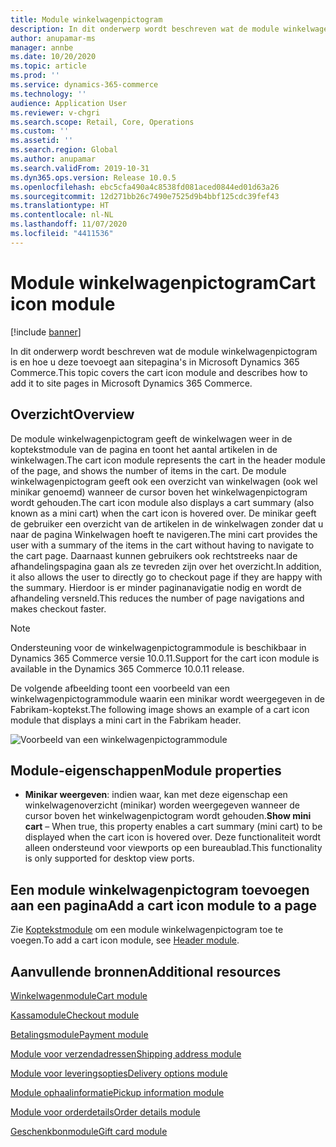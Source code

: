 ```yaml
---
title: Module winkelwagenpictogram
description: In dit onderwerp wordt beschreven wat de module winkelwagenpictogram is en hoe u deze toevoegt aan sitepagina's in Microsoft Dynamics 365 Commerce.
author: anupamar-ms
manager: annbe
ms.date: 10/20/2020
ms.topic: article
ms.prod: ''
ms.service: dynamics-365-commerce
ms.technology: ''
audience: Application User
ms.reviewer: v-chgri
ms.search.scope: Retail, Core, Operations
ms.custom: ''
ms.assetid: ''
ms.search.region: Global
ms.author: anupamar
ms.search.validFrom: 2019-10-31
ms.dyn365.ops.version: Release 10.0.5
ms.openlocfilehash: ebc5cfa490a4c8538fd081aced0844ed01d63a26
ms.sourcegitcommit: 12d271bb26c7490e7525d9b4bbf125cdc39fef43
ms.translationtype: HT
ms.contentlocale: nl-NL
ms.lasthandoff: 11/07/2020
ms.locfileid: "4411536"
---
```

# <a name="cart-icon-module"></a><span data-ttu-id="e63f6-103">Module winkelwagenpictogram</span><span class="sxs-lookup"><span data-stu-id="e63f6-103">Cart icon module</span></span>

[!include [banner](includes/banner.md)]

<span data-ttu-id="e63f6-104">In dit onderwerp wordt beschreven wat de module winkelwagenpictogram is en hoe u deze toevoegt aan sitepagina's in Microsoft Dynamics 365 Commerce.</span><span class="sxs-lookup"><span data-stu-id="e63f6-104">This topic covers the cart icon module and describes how to add it to site pages in Microsoft Dynamics 365 Commerce.</span></span>

## <a name="overview"></a><span data-ttu-id="e63f6-105">Overzicht</span><span class="sxs-lookup"><span data-stu-id="e63f6-105">Overview</span></span>

<span data-ttu-id="e63f6-106">De module winkelwagenpictogram geeft de winkelwagen weer in de koptekstmodule van de pagina en toont het aantal artikelen in de winkelwagen.</span><span class="sxs-lookup"><span data-stu-id="e63f6-106">The cart icon module represents the cart in the header module of the page, and shows the number of items in the cart.</span></span> <span data-ttu-id="e63f6-107">De module winkelwagenpictogram geeft ook een overzicht van winkelwagen (ook wel minikar genoemd) wanneer de cursor boven het winkelwagenpictogram wordt gehouden.</span><span class="sxs-lookup"><span data-stu-id="e63f6-107">The cart icon module also displays a cart summary (also known as a mini cart) when the cart icon is hovered over.</span></span> <span data-ttu-id="e63f6-108">De minikar geeft de gebruiker een overzicht van de artikelen in de winkelwagen zonder dat u naar de pagina Winkelwagen hoeft te navigeren.</span><span class="sxs-lookup"><span data-stu-id="e63f6-108">The mini cart provides the user with a summary of the items in the cart without having to navigate to the cart page.</span></span> <span data-ttu-id="e63f6-109">Daarnaast kunnen gebruikers ook rechtstreeks naar de afhandelingspagina gaan als ze tevreden zijn over het overzicht.</span><span class="sxs-lookup"><span data-stu-id="e63f6-109">In addition, it also allows the user to directly go to checkout page if they are happy with the summary.</span></span> <span data-ttu-id="e63f6-110">Hierdoor is er minder paginanavigatie nodig en wordt de afhandeling versneld.</span><span class="sxs-lookup"><span data-stu-id="e63f6-110">This reduces the number of page navigations and makes checkout faster.</span></span> 

> [!NOTE]
> <span data-ttu-id="e63f6-111">Ondersteuning voor de winkelwagenpictogrammodule is beschikbaar in Dynamics 365 Commerce versie 10.0.11.</span><span class="sxs-lookup"><span data-stu-id="e63f6-111">Support for the cart icon module is available in the Dynamics 365 Commerce 10.0.11 release.</span></span>

<span data-ttu-id="e63f6-112">De volgende afbeelding toont een voorbeeld van een winkelwagenpictogrammodule waarin een minikar wordt weergegeven in de Fabrikam-koptekst.</span><span class="sxs-lookup"><span data-stu-id="e63f6-112">The following image shows an example of a cart icon module that displays a mini cart in the Fabrikam header.</span></span>

![Voorbeeld van een winkelwagenpictogrammodule](./media/ecommerce-Minicart.PNG)

## <a name="module-properties"></a><span data-ttu-id="e63f6-114">Module-eigenschappen</span><span class="sxs-lookup"><span data-stu-id="e63f6-114">Module properties</span></span>

- <span data-ttu-id="e63f6-115">**Minikar weergeven**: indien waar, kan met deze eigenschap een winkelwagenoverzicht (minikar) worden weergegeven wanneer de cursor boven het winkelwagenpictogram wordt gehouden.</span><span class="sxs-lookup"><span data-stu-id="e63f6-115">**Show mini cart** – When true, this property enables a cart summary (mini cart) to be displayed when the cart icon is hovered over.</span></span> <span data-ttu-id="e63f6-116">Deze functionaliteit wordt alleen ondersteund voor viewports op een bureaublad.</span><span class="sxs-lookup"><span data-stu-id="e63f6-116">This functionality is only supported for desktop view ports.</span></span>

## <a name="add-a-cart-icon-module-to-a-page"></a><span data-ttu-id="e63f6-117">Een module winkelwagenpictogram toevoegen aan een pagina</span><span class="sxs-lookup"><span data-stu-id="e63f6-117">Add a cart icon module to a page</span></span>

<span data-ttu-id="e63f6-118">Zie [Koptekstmodule](author-header-module.md) om een module winkelwagenpictogram toe te voegen.</span><span class="sxs-lookup"><span data-stu-id="e63f6-118">To add a cart icon module, see [Header module](author-header-module.md).</span></span>

## <a name="additional-resources"></a><span data-ttu-id="e63f6-119">Aanvullende bronnen</span><span class="sxs-lookup"><span data-stu-id="e63f6-119">Additional resources</span></span>

[<span data-ttu-id="e63f6-120">Winkelwagenmodule</span><span class="sxs-lookup"><span data-stu-id="e63f6-120">Cart module</span></span>](add-cart-module.md)

[<span data-ttu-id="e63f6-121">Kassamodule</span><span class="sxs-lookup"><span data-stu-id="e63f6-121">Checkout module</span></span>](add-checkout-module.md)

[<span data-ttu-id="e63f6-122">Betalingsmodule</span><span class="sxs-lookup"><span data-stu-id="e63f6-122">Payment module</span></span>](payment-module.md)

[<span data-ttu-id="e63f6-123">Module voor verzendadressen</span><span class="sxs-lookup"><span data-stu-id="e63f6-123">Shipping address module</span></span>](ship-address-module.md)

[<span data-ttu-id="e63f6-124">Module voor leveringsopties</span><span class="sxs-lookup"><span data-stu-id="e63f6-124">Delivery options module</span></span>](delivery-options-module.md)

[<span data-ttu-id="e63f6-125">Module ophaalinformatie</span><span class="sxs-lookup"><span data-stu-id="e63f6-125">Pickup information module</span></span>](pickup-info-module.md)

[<span data-ttu-id="e63f6-126">Module voor orderdetails</span><span class="sxs-lookup"><span data-stu-id="e63f6-126">Order details module</span></span>](order-confirmation-module.md)

[<span data-ttu-id="e63f6-127">Geschenkbonmodule</span><span class="sxs-lookup"><span data-stu-id="e63f6-127">Gift card module</span></span>](add-giftcard.md)
